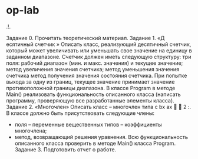 # op-lab
.!.


Задание 0.
Прочитать теоретический материал.
Задание 1. «Д есятичный счетчик »
Описать класс, реализующий десятичный счетчик, который может увеличивать или
уменьшать свое значение на единицу в заданном диапазоне.
Счетчик должен иметь следующую структуру:
три поля: рабочий диапазон (мин. и макс. значения) и текущее значение;
метод увеличения значения счетчика;
метод уменьшения значения счетчика
метод получения значения состояния счетчика.
При попытке выхода за одну из границ, текущее значение принимает значение
противоположной границы диапазона.
В классе Program в методе Main() реализовать функциональность описанного
класса (написать программу, проверяющую все разработанные элементы класса).
Задание 2. «Многочлен»
Описать класс – многочлен типа c bx ax  
2
:.
В классе должно быть присутствовать следующие члены:
- поля – переменные вещественных типов – коэффициенты многочлена;
- метод, возвращающий решения уравнения.
Всю функциональность описанного класса проверить в методе Main() класса
Program.
Задание 3.
Подготовить отчет о работе.
